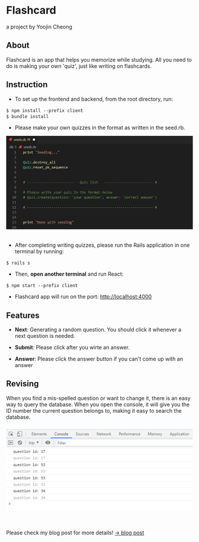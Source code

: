 # Flashcard
a project by Yoojin Cheong

## About
Flashcard is an app that helps you memorize while studying. All you need to do is making your own 'quiz', just like writing on flashcards.

## Instruction

* To set up the frontend and backend, from the root directory, run:

```console
$ npm install --prefix client
$ bundle install
```

* Please make your own quizzes in the format as written in the seed.rb. 

<img src='./images/sample_1.png' width='800px' height='auto'>
<br></br>

* After completing writing quizzes, please run the Rails application in one terminal by running:

```console
$ rails s
```

* Then, **open another terminal** and run React:

```console
$ npm start --prefix client
```

* Flashcard app will run on the port: [http://localhost:4000](http://localhost:4000)

## Features

- **Next**: Generating a random question. You should click it whenever a next question is needed.

- **Submit**: Please click after you wirte an answer.

- **Answer**: Please click the answer button if you can't come up with an answer

## Revising

When you find a mis-spelled question or want to change it, there is an easy way to query the database. When you open the console, it will give you the ID number the current question belongs to, making it easy to search the database.

<img src='./images/sample_2.png' width='600px' height='auto'>

<br></br>
Please check my blog post for more details! [-> blog post](https://yoojincm.blogspot.com/2022/09/flashcard-app-that-helps-your-study.html)
